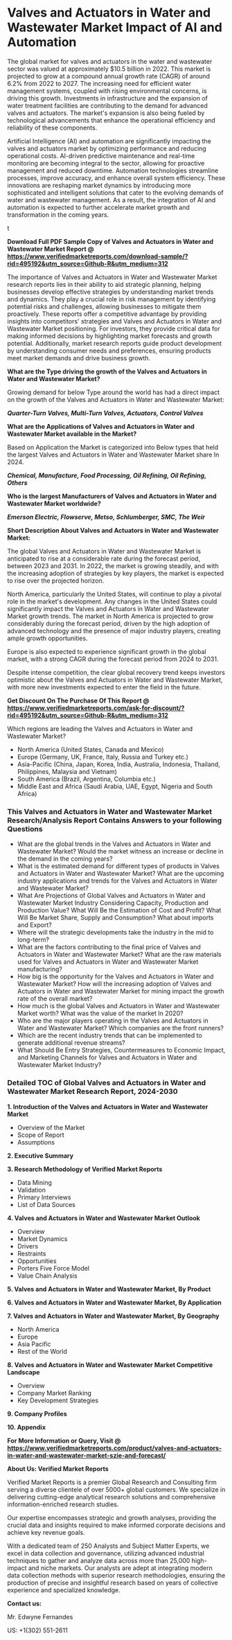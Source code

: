 <meta name="title" content="Global  Valves and Actuators in Water and Wastewater Market Impact of AI and Automation"><meta name="description" content="  The global market for valves and actuators in the water and wastewater sector was valued at approximately $10.5 billion in 2022. This market is projected to grow at "><meta name="title" content=" Valves and Actuators in Water and Wastewater Market Size, Share, Scope, Trends, Growth, Opportunities, Analysis, Forecast"> <h1>Valves and Actuators in Water and Wastewater Market Impact of AI and Automation</h1> <p>The global market for valves and actuators in the water and wastewater sector was valued at approximately $10.5 billion in 2022. This market is projected to grow at a compound annual growth rate (CAGR) of around 6.2% from 2022 to 2027. The increasing need for efficient water management systems, coupled with rising environmental concerns, is driving this growth. Investments in infrastructure and the expansion of water treatment facilities are contributing to the demand for advanced valves and actuators. The market's expansion is also being fueled by technological advancements that enhance the operational efficiency and reliability of these components.</p> <p>Artificial Intelligence (AI) and automation are significantly impacting the valves and actuators market by optimizing performance and reducing operational costs. AI-driven predictive maintenance and real-time monitoring are becoming integral to the sector, allowing for proactive management and reduced downtime. Automation technologies streamline processes, improve accuracy, and enhance overall system efficiency. These innovations are reshaping market dynamics by introducing more sophisticated and intelligent solutions that cater to the evolving demands of water and wastewater management. As a result, the integration of AI and automation is expected to further accelerate market growth and transformation in the coming years.</p> t</p><p id="" class=""><strong>Download Full PDF Sample Copy of Valves and Actuators in Water and Wastewater Market Report @ <a href="https://www.verifiedmarketreports.com/download-sample/?rid=495192&utm_source=Github-R&utm_medium=312" target="_blank">https://www.verifiedmarketreports.com/download-sample/?rid=495192&utm_source=Github-R&utm_medium=312</a></strong></p><p>The importance of&nbsp;Valves and Actuators in Water and Wastewater Market research reports lies in their ability to aid strategic planning, helping businesses develop effective strategies by understanding market trends and dynamics. They play a crucial role in risk management by identifying potential risks and challenges, allowing businesses to mitigate them proactively. These reports offer a competitive advantage by providing insights into competitors' strategies and Valves and Actuators in Water and Wastewater Market positioning. For investors, they provide critical data for making informed decisions by highlighting market forecasts and growth potential. Additionally, market research reports guide product development by understanding consumer needs and preferences, ensuring products meet market demands and drive business growth.</p><p><strong>What are the&nbsp;Type driving the growth of the Valves and Actuators in Water and Wastewater Market?</strong></p><p id="" class="">Growing demand for below Type around the world has had a direct impact on the growth of the Valves and Actuators in Water and Wastewater Market:</p><em><strong>Quarter-Turn Valves, Multi-Turn Valves, Actuators, Control Valves</strong></em></p><strong>What are the&nbsp;Applications&nbsp;of Valves and Actuators in Water and Wastewater Market available in the Market?</strong></p><p id="" class="">Based on Application the Market is categorized into Below types that held the largest Valves and Actuators in Water and Wastewater Market share In 2024.</p><em><strong>Chemical, Manufacture, Food Processing, Oil Refining, Oil Refining, Others</strong></em></p><strong>Who is the largest Manufacturers of Valves and Actuators in Water and Wastewater Market worldwide?</strong></p><p><em><strong>Emerson Electric, Flowserve, Metso, Schlumberger, SMC, The Weir</strong></em></p><p id="" class=""><strong>Short Description About Valves and Actuators in Water and Wastewater Market:</strong></p><p>The global Valves and Actuators in Water and Wastewater Market is anticipated to rise at a considerable rate during the forecast period, between 2023 and 2031. In 2022, the market is growing steadily, and with the increasing adoption of strategies by key players, the market is expected to rise over the projected horizon.</p><p>North America, particularly the United States, will continue to play a pivotal role in the market's development. Any changes in the United States could significantly impact the Valves and Actuators in Water and Wastewater Market growth trends. The market in North America is projected to grow considerably during the forecast period, driven by the high adoption of advanced technology and the presence of major industry players, creating ample growth opportunities.</p><p>Europe is also expected to experience significant growth in the global market, with a strong CAGR during the forecast period from 2024 to 2031.</p><p>Despite intense competition, the clear global recovery trend keeps investors optimistic about the Valves and Actuators in Water and Wastewater Market, with more new investments expected to enter the field in the future.</p><p id="" class=""><strong>Get Discount On The Purchase Of This Report @ <a href="https://www.verifiedmarketreports.com/ask-for-discount/?rid=495192&utm_source=Github-R&utm_medium=312" target="_blank">https://www.verifiedmarketreports.com/ask-for-discount/?rid=495192&utm_source=Github-R&utm_medium=312</a></strong></p>Which regions are leading the Valves and Actuators in Water and Wastewater Market?</p><ul><li>North America (United States, Canada and Mexico)</li><li>Europe (Germany, UK, France, Italy, Russia and Turkey etc.)</li><li>Asia-Pacific (China, Japan, Korea, India, Australia, Indonesia, Thailand, Philippines, Malaysia and Vietnam)</li><li>South America (Brazil, Argentina, Columbia etc.)</li><li>Middle East and Africa (Saudi Arabia, UAE, Egypt, Nigeria and South Africa)</li></ul><h3 id="" class="">This Valves and Actuators in Water and Wastewater Market Research/Analysis Report Contains Answers to your following Questions</h3><ul><li>What are the global trends in the Valves and Actuators in Water and Wastewater Market? Would the market witness an increase or decline in the demand in the coming years?</li><li>What is the estimated demand for different types of products in Valves and Actuators in Water and Wastewater Market? What are the upcoming industry applications and trends for the Valves and Actuators in Water and Wastewater Market?</li><li>What Are Projections of Global Valves and Actuators in Water and Wastewater Market Industry Considering Capacity, Production and Production Value? What Will Be the Estimation of Cost and Profit? What Will Be Market Share, Supply and Consumption? What about imports and Export?</li><li>Where will the strategic developments take the industry in the mid to long-term?</li><li>What are the factors contributing to the final price of Valves and Actuators in Water and Wastewater Market? What are the raw materials used for Valves and Actuators in Water and Wastewater Market manufacturing?</li><li>How big is the opportunity for the Valves and Actuators in Water and Wastewater Market? How will the increasing adoption of Valves and Actuators in Water and Wastewater Market for mining impact the growth rate of the overall market?</li><li>How much is the global Valves and Actuators in Water and Wastewater Market worth? What was the value of the market In 2020?</li><li>Who are the major players operating in the Valves and Actuators in Water and Wastewater Market? Which companies are the front runners?</li><li>Which are the recent industry trends that can be implemented to generate additional revenue streams?</li><li>What Should Be Entry Strategies, Countermeasures to Economic Impact, and Marketing Channels for Valves and Actuators in Water and Wastewater Market Industry?</li></ul><h3 id="" class="">Detailed TOC of Global Valves and Actuators in Water and Wastewater Market Research Report, 2024-2030</h3><p id="" class=""><strong>1. Introduction of the Valves and Actuators in Water and Wastewater Market</strong></p><ul><li>Overview of the Market</li><li>Scope of Report</li><li>Assumptions</li></ul><p id="" class=""><strong>2. Executive Summary</strong></p><p id="" class=""><strong>3. Research Methodology of Verified Market Reports</strong></p><ul><li>Data Mining</li><li>Validation</li><li>Primary Interviews</li><li>List of Data Sources</li></ul><p id="" class=""><strong>4. Valves and Actuators in Water and Wastewater Market Outlook</strong></p><ul><li>Overview</li><li>Market Dynamics</li><li>Drivers</li><li>Restraints</li><li>Opportunities</li><li>Porters Five Force Model</li><li>Value Chain Analysis</li></ul><p id="" class=""><strong>5. Valves and Actuators in Water and Wastewater Market, By Product</strong></p><p id="" class=""><strong>6. Valves and Actuators in Water and Wastewater Market, By Application</strong></p><p id="" class=""><strong>7. Valves and Actuators in Water and Wastewater Market, By Geography</strong></p><ul><li>North America</li><li>Europe</li><li>Asia Pacific</li><li>Rest of the World</li></ul><p id="" class=""><strong>8. Valves and Actuators in Water and Wastewater Market Competitive Landscape</strong></p><ul><li>Overview</li><li>Company Market Ranking</li><li>Key Development Strategies</li></ul><p id="" class=""><strong>9. Company Profiles</strong></p><p id="" class=""><strong>10. Appendix</strong></p><p id="" class=""><strong>For More Information or Query, Visit @ <a href="https://www.verifiedmarketreports.com/product/valves-and-actuators-in-water-and-wastewater-market-szie-and-forecast/" target="_blank">https://www.verifiedmarketreports.com/product/valves-and-actuators-in-water-and-wastewater-market-szie-and-forecast/</a></strong></p><p id="" class=""><strong>About Us: Verified Market Reports</strong></p><p id="" class="">Verified Market Reports is a premier Global Research and Consulting firm serving a diverse clientele of over 5000+ global customers. We specialize in delivering cutting-edge analytical research solutions and comprehensive information-enriched research studies.</p><p id="" class="">Our expertise encompasses strategic and growth analyses, providing the crucial data and insights required to make informed corporate decisions and achieve key revenue goals.</p><p id="" class="">With a dedicated team of 250 Analysts and Subject Matter Experts, we excel in data collection and governance, utilizing advanced industrial techniques to gather and analyze data across more than 25,000 high-impact and niche markets. Our analysts are adept at integrating modern data collection methods with superior research methodologies, ensuring the production of precise and insightful research based on years of collective experience and specialized knowledge.</p><p id="" class=""><strong>Contact us:</strong></p><p id="" class="">Mr. Edwyne Fernandes</p><p id="" class="">US: +1(302) 551-2611</p>